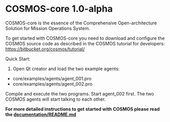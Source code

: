 COSMOS-core 1.0-alpha
=====================

COSMOS-core is the essence of the Comprehensive Open-architecture Solution for Mission Operations System. 

To get started with COSMOS-core you need to download and configure the COSMOS source code as described in the COSMOS tutorial for developers:
https://bitbucket.org/cosmos/tutorial/

Quick Start:

1) Open Qt creator and load the two example agents: 

- core/examples/agents/agent_001.pro 
- core/examples/agents/agent_002.pro 

Compile and execute the two programs. Start agent_002 first. The two COSMOS agents will start talking to each other.

**For more detailed instructions to get started with COSMOS
please read the [documentation/README.md](documentation/README.md)**


